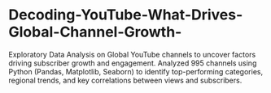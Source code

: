 # Decoding-YouTube-What-Drives-Global-Channel-Growth-
Exploratory Data Analysis on Global YouTube channels to uncover factors driving subscriber growth and engagement. Analyzed 995 channels using Python (Pandas, Matplotlib, Seaborn) to identify top-performing categories, regional trends, and key correlations between views and subscribers.
